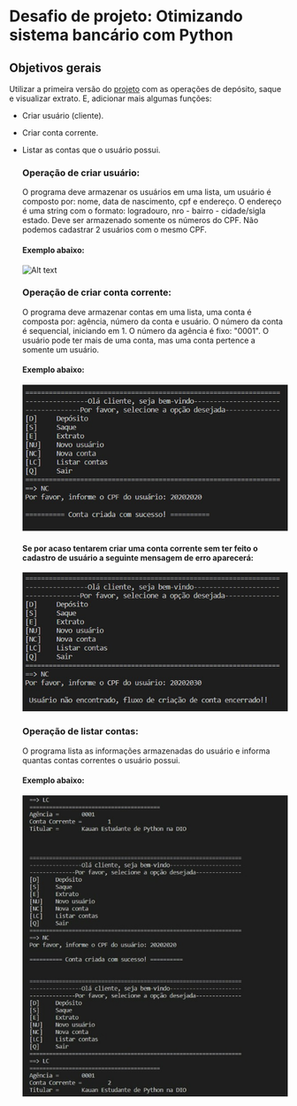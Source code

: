 # Desafio de projeto: Otimizando sistema bancário com Python

## Objetivos gerais

Utilizar a primeira versão do [projeto](https://github.com/Kauan-Vinicius/sistema_bank_em_Python/tree/main) com as operações de depósito, saque e visualizar extrato. E, adicionar mais algumas funções:
- Criar usuário (cliente).
- Criar conta corrente.
- Listar as contas que o usuário possui.

  ### Operação de criar usuário:
  O programa deve armazenar os usuários em uma lista, um usuário é composto por: nome, data de nascimento, cpf e endereço.
  O endereço é uma string com o formato: logradouro, nro - bairro - cidade/sigla estado.
  Deve ser armazenado somente os números do CPF. Não podemos cadastrar 2 usuários com o mesmo CPF.

  #### Exemplo abaixo:

  ![Alt text](./Criar_usuário_(cliente).png "Operação de criar usuário:")

  ### Operação de criar conta corrente:
  O programa deve armazenar contas em uma lista, uma conta é composta por: agência, número da conta e usuário.
  O número da conta é sequencial, iniciando em 1. O número da agência é fixo: "0001".
  O usuário pode ter mais de uma conta, mas uma conta pertence a somente um usuário.

  #### Exemplo abaixo:

  ![Alt text](./Criar_conta_corrente.png "Operação de criar conta corrente:")

  #### Se por acaso tentarem criar uma conta corrente sem ter feito o cadastro de usuário a seguinte mensagem de erro aparecerá:

  ![Alt text](./Insucesso_conta_corrente.png "Operação de criar conta corrente falhou")

  ### Operação de listar contas:
  O programa lista as informações armazenadas do usuário e informa quantas contas correntes o usuário possui.

  #### Exemplo abaixo:

  ![Alt text](./Listar_contas.png "Operação de listar contas:")
  

